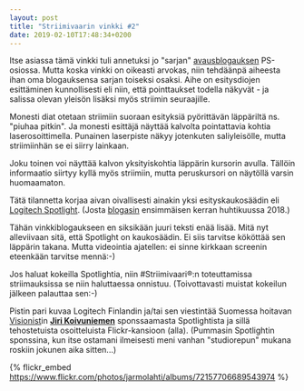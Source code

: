 ```yaml
---
layout: post
title: "Striimivaarin vinkki #2"
date: 2019-02-10T17:48:34+0200
---
```


Itse asiassa tämä vinkki tuli annetuksi jo "sarjan" [avausblogauksen](https://www.infocrea.fi/blogi/2019/01/striimivaari-vinkkailee/) PS-osiossa. Mutta koska vinkki on oikeasti arvokas, niin tehdäänpä aiheesta ihan oma blogauksensa sarjan toiseksi osaksi. Aihe on esitysdiojen esittäminen kunnollisesti eli niin, että pointtaukset todella näkyvät - ja salissa olevan yleisön lisäksi myös striimin seuraajille.<!--more-->

Monesti diat otetaan striimiin suoraan esityksiä pyörittävän läppäriltä ns. "piuhaa pitkin". Ja monesti esittäjä näyttää kalvolta pointattavia kohtia laserosoittimella. Punainen laserpiste näkyy jotenkuten saliyleisölle, mutta striimiinhän se ei siirry lainkaan.

Joku toinen voi näyttää kalvon yksityiskohtia läppärin kursorin avulla. Tällöin informaatio siirtyy kyllä myös striimiin, mutta peruskursori on näytöllä varsin huomaamaton.

Tätä tilannetta korjaa aivan oivallisesti ainakin yksi esityskaukosäädin eli [Logitech Spotlight](https://www.logitech.com/fi-fi/product/spotlight-presentation-remote). (Josta [blogasin](https://www.infocrea.fi/blogi/2018/04/screeniosoittelut-nakymaan/) ensimmäisen kerran huhtikuussa 2018.)

Tähän vinkkiblogaukseen en siksikään juuri teksti enää lisää. Mitä nyt alleviivaan sitä, että Spotlight on kaukosäädin. Ei siis tarvitse kököttää sen läppärin takana. Mutta videointia ajatellen: ei sinne kirkkaan screenin eteenkään tarvitse mennä:-)

Jos haluat kokeilla Spotlightia, niin #Striimivaari®:n toteuttamissa striimauksissa se niin haluttaessa onnistuu. (Toivottavasti muistat kokeilun jälkeen palauttaa sen:-)

Pistin pari kuvaa Logitech Finlandin ja/tai sen viestintää Suomessa hoitavan [Visionist](https://visionist.fi/)in [**Jiri Koivuniemen**](https://www.linkedin.com/in/jirikoivuniemi/) sponssaamasta Spotlightista ja sillä tehostetuista osoitteluista Flickr-kansioon (alla). (Pummasin Spotlightin sponssina, kun itse ostamani ilmeisesti meni vanhan "studiorepun" mukana roskiin jokunen aika sitten...)

{% flickr_embed https://www.flickr.com/photos/jarmolahti/albums/72157706689543974  %}